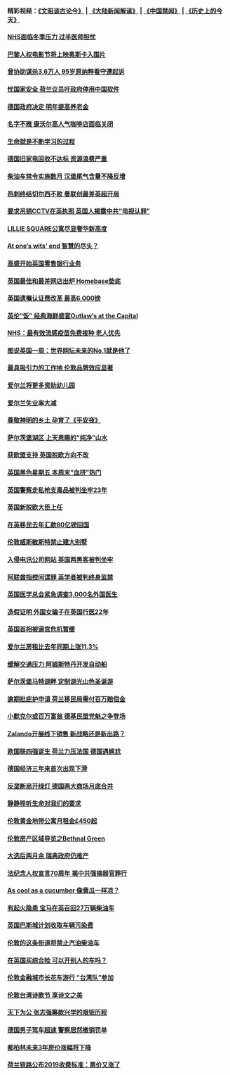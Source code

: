#### 精彩视频：[《文昭谈古论今》](https://github.com/gfw-breaker/wenzhao/blob/master/README.md?t=11290031) | [《大陆新闻解读》](https://github.com/gfw-breaker/ntdtv-comedy/blob/master/README.md?t=11290031) | [《中国禁闻》](https://github.com/gfw-breaker/ntdtv-news/blob/master/README.md?t=11290031) | [《历史上的今天》](https://github.com/gfw-breaker/today-in-history/blob/master/README.md?t=11290031) 

#### [NHS面临冬季压力 过半医师担忧](../pages/nsc974/n10879741.md?t=11290031) 

#### [巴黎人权电影节将上映奥斯卡入围片](../pages/nsc974/n10878917.md?t=11290031) 

#### [曾协助谋杀3.6万人 95岁原纳粹看守遭起诉](../pages/nsc974/n10878873.md?t=11290031) 

#### [忧国家安全 荷兰议员吁政府停用中国软件](../pages/nsc974/n10878705.md?t=11290031) 

#### [德国政府决定 明年提高养老金](../pages/nsc974/n10877273.md?t=11290031) 

#### [名字不雅 康沃尔高人气咖啡店面临关闭](../pages/nsc974/n10877462.md?t=11290031) 

#### [生命就是不断学习的过程](../pages/nsc974/n10877459.md?t=11290031) 

#### [德国旧家电回收不达标 资源浪费严重](../pages/nsc974/n10877132.md?t=11290031) 

#### [柴油车禁令实施数月 汉堡尾气含量不降反增](../pages/nsc974/n10877082.md?t=11290031) 

#### [热刺终结切尔西不败 曼联创最差英超开局](../pages/nsc974/n10873883.md?t=11290031) 

#### [要求吊销CCTV在英执照 英国人揭露中共“电视认罪”](../pages/nsc974/n10873615.md?t=11290031) 

#### [LILLIE SQUARE公寓尽显奢华新高度](../pages/nsc974/n10873631.md?t=11290031) 

#### [At one’s wits’ end 智慧的尽头？](../pages/nsc974/n10871446.md?t=11290031) 

#### [高盛开始英国零售银行业务](../pages/nsc974/n10871431.md?t=11290031) 

#### [英国最佳和最差网店出炉 Homebase垫底](../pages/nsc974/n10871402.md?t=11290031) 

#### [英国遗嘱认证费改革 最高6,000镑](../pages/nsc974/n10871381.md?t=11290031) 

#### [英伦“饭” 经典海鲜盛宴Outlaw’s at the Capital](../pages/nsc974/n10871348.md?t=11290031) 

#### [NHS：最有效流感疫苗免费接种 老人优先](../pages/nsc974/n10871342.md?t=11290031) 

#### [图说英国一周：世界网坛未来的No.1就是他了](../pages/nsc974/n10871298.md?t=11290031) 

#### [最具吸引力的工作地 伦敦品牌效应显著](../pages/nsc974/n10871267.md?t=11290031) 

#### [爱尔兰将更多资助幼儿园](../pages/nsc974/n10870662.md?t=11290031) 

#### [爱尔兰失业率大减](../pages/nsc974/n10870646.md?t=11290031) 

#### [尊敬神明的乡土 孕育了《平安夜》](../pages/nsc974/n10870591.md?t=11290031) 

#### [萨尔茨堡湖区 上天恩赐的“纯净”山水](../pages/nsc974/n10870541.md?t=11290031) 

#### [获欧盟支持 英国脱欧方向不改](../pages/nsc974/n10868925.md?t=11290031) 

#### [英国黑色星期五 本周末“血拼”热门](../pages/nsc974/n10869011.md?t=11290031) 

#### [英国警察走私枪支毒品被判坐牢23年](../pages/nsc974/n10869001.md?t=11290031) 

#### [英国新脱欧大臣上任](../pages/nsc974/n10868995.md?t=11290031) 

#### [在英移民去年汇款80亿镑回国](../pages/nsc974/n10868991.md?t=11290031) 

#### [伦敦威斯敏斯特禁止建大别墅](../pages/nsc974/n10868984.md?t=11290031) 

#### [入侵电讯公司网站 英国两黑客被判坐牢](../pages/nsc974/n10868975.md?t=11290031) 

#### [阿联酋指控间谍罪 英学者被判终身监禁](../pages/nsc974/n10868962.md?t=11290031) 

#### [英国医学总会紧急调查3,000名外国医生](../pages/nsc974/n10868955.md?t=11290031) 

#### [造假证明 外国女骗子在英国行医22年](../pages/nsc974/n10868930.md?t=11290031) 

#### [英国首相被逼宫危机暂缓](../pages/nsc974/n10868928.md?t=11290031) 

#### [爱尔兰房租比去年同期上涨11.3%](../pages/nsc974/n10868324.md?t=11290031) 

#### [缓解交通压力 阿姆斯特丹开发自动船](../pages/nsc974/n10868300.md?t=11290031) 

#### [萨尔茨堡马特湖畔 定制湖光山色圣诞游](../pages/nsc974/n10866159.md?t=11290031) 

#### [逾期批庇护申请 荷兰移民局需付百万赔偿金](../pages/nsc974/n10865847.md?t=11290031) 

#### [小默克尔或百万富翁 德基民盟党魁之争登场](../pages/nsc974/n10865739.md?t=11290031) 

#### [Zalando开展线下销售 新战略还是新出路？](../pages/nsc974/n10866031.md?t=11290031) 

#### [欧国联四强诞生 荷兰力压法国 德国遇尴尬](../pages/nsc974/n10865510.md?t=11290031) 

#### [德国经济三年来首次出现下滑](../pages/nsc974/n10864011.md?t=11290031) 

#### [反垄断局开绿灯 德国两大商场月底合并](../pages/nsc974/n10864060.md?t=11290031) 

#### [静静聆听生命对我们的要求](../pages/nsc974/n10863738.md?t=11290031) 

#### [伦敦黄金地带公寓月租金£450起](../pages/nsc974/n10861788.md?t=11290031) 

#### [伦敦房产区域导览之Bethnal Green](../pages/nsc974/n10862184.md?t=11290031) 

#### [大选后两月余 瑞典政府仍难产](../pages/nsc974/n10861579.md?t=11290031) 

#### [法纪念人权宣言70周年 揭中共强摘器官罪行](../pages/nsc974/n10860106.md?t=11290031) 

#### [As cool as a cucumber 像黄瓜一样凉？](../pages/nsc974/n10859489.md?t=11290031) 

#### [有起火隐患 宝马在英召回27万辆柴油车](../pages/nsc974/n10859484.md?t=11290031) 

#### [英国巴斯城计划收取车辆污染费](../pages/nsc974/n10859479.md?t=11290031) 

#### [伦敦的这条街道将禁止汽油柴油车](../pages/nsc974/n10859470.md?t=11290031) 

#### [在英国买综合险 可以开别人的车吗？](../pages/nsc974/n10859464.md?t=11290031) 

#### [伦敦金融城市长花车游行 “台湾队”参加](../pages/nsc974/n10858774.md?t=11290031) 

#### [伦敦台湾诗歌节 享诗文之美](../pages/nsc974/n10858757.md?t=11290031) 

#### [天下为公 张志强筹款兴学的艰钜历程](../pages/nsc974/n10858732.md?t=11290031) 

#### [德国男子驾车超速 警察居然撤销罚单](../pages/nsc974/n10856259.md?t=11290031) 

#### [都柏林未来3年房价涨幅将下降](../pages/nsc974/n10856230.md?t=11290031) 

#### [荷兰铁路公布2019收费标准：票价又涨了](../pages/nsc974/n10856218.md?t=11290031) 

